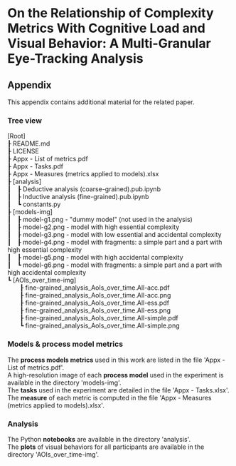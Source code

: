 # On the Relationship of Complexity Metrics With Cognitive Load and Visual Behavior: A Multi-Granular Eye-Tracking Analysis
## Appendix

This appendix contains additional material for the related paper.

### Tree view
[Root]  
&#x02520; README.md  
&#x02520; LICENSE  
&#x02520; Appx - List of metrics.pdf  
&#x02520; Appx - Tasks.pdf  
&#x02520; Appx - Measures (metrics applied to models).xlsx  
&#x02520; [analysis]  
&#x02503;&#x2003;&#x02520; Deductive analysis (coarse-grained).pub.ipynb  
&#x02503;&#x2003;&#x02520; Inductive analysis (fine-grained).pub.ipynb  
&#x02503;&#x2003;&#x02517; constants.py  
&#x02520; [models-img]  
&#x02503;&#x2003;&#x02520; model-g1.png - "dummy model" (not used in the analysis)  
&#x02503;&#x2003;&#x02520; model-g2.png - model with high essential complexity  
&#x02503;&#x2003;&#x02520; model-g3.png - model with low essential and accidental complexity  
&#x02503;&#x2003;&#x02520; model-g4.png - model with fragments: a simple part and a part with high essential complexity  
&#x02503;&#x2003;&#x02520; model-g5.png - model with high accidental complexity  
&#x02503;&#x2003;&#x02517; model-g6.png - model with fragments: a simple part and a part with high accidental complexity  
&#x02517; [AOIs_over_time-img]  
&#x2003;&#x2003;&#x02520; fine-grained_analysis_AoIs_over_time.All-acc.pdf  
&#x2003;&#x2003;&#x02520; fine-grained_analysis_AoIs_over_time.All-acc.png  
&#x2003;&#x2003;&#x02520; fine-grained_analysis_AoIs_over_time.All-ess.pdf  
&#x2003;&#x2003;&#x02520; fine-grained_analysis_AoIs_over_time.All-ess.png  
&#x2003;&#x2003;&#x02520; fine-grained_analysis_AoIs_over_time.All-simple.pdf  
&#x2003;&#x2003;&#x02517; fine-grained_analysis_AoIs_over_time.All-simple.png  

### Models & process model metrics
The **process models metrics** used in this work are listed in the file 'Appx - List of metrics.pdf'.  
A high-resolution image of each **process model** used in the experiment is available in the directory 'models-img'.  
The **tasks** used in the experiment are detailed in the file 'Appx - Tasks.xlsx'.  
The **measure** of each metric is computed in the file 'Appx - Measures (metrics applied to models).xlsx'.

### Analysis
The Python **notebooks** are available in the directory 'analysis'.  
The **plots** of visual behaviors for all participants are available in the directory 'AOIs_over_time-img'.  
